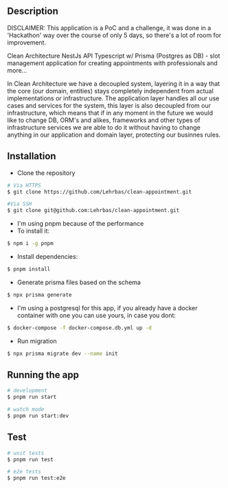 ## Description
DISCLAIMER: This application is a PoC and a challenge, it was done in a 'Hackathon' way over the course of only 5 days, so there's a lot of room for improvement.

Clean Architecture NestJs API Typescript w/ Prisma (Postgres as DB) - slot management application for creating appointments with professionals and more...

In Clean Architecture we have a decoupled system, layering it in a way that the core (our domain, entities) stays completely independent from
actual implementations or infrastructure. The application layer handles all our use cases and services for the system, this layer is also
decoupled from our infrastructure, which means that if in any moment in the future we would like to change DB, ORM's and alikes, frameworks and other types
of infrastructure services we are able to do it without having to change anything in our application and domain layer, protecting our businnes rules.

## Installation

- Clone the repository
```bash
# Via HTTPS
$ git clone https://github.com/Lehrbas/clean-appointment.git

#Via SSH
$ git clone git@github.com:Lehrbas/clean-appointment.git
```

- I'm using pnpm because of the performance
- To install it:
```bash
$ npm i -g pnpm
```

- Install dependencies:
```bash
$ pnpm install
```

- Generate prisma files based on the schema
```bash
$ npx prisma generate
```

- I'm using a postgresql for this app, if you already have a docker container with one you can use yours,
  in case you dont:
```bash
$ docker-compose -f docker-compose.db.yml up -d
```

- Run migration
```bash
$ npx prisma migrate dev --name init
```

## Running the app

```bash
# development
$ pnpm run start

# watch mode
$ pnpm run start:dev
```

## Test

```bash
# unit tests
$ pnpm run test

# e2e tests
$ pnpm run test:e2e
```

